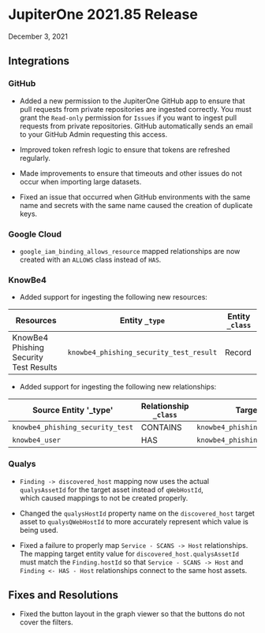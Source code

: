 
# JupiterOne 2021.85 Release

December 3, 2021

## Integrations

### GitHub

- Added a new permission to the JupiterOne GitHub app to ensure that pull requests from private repositories are 
  ingested correctly. You must grant the `Read-only` permission for `Issues` if you want to ingest pull requests 
  from private repositories. GitHub automatically sends an email to your GitHub Admin requesting this access.

- Improved token refresh logic to ensure that tokens are refreshed regularly.

- Made improvements to ensure that timeouts and other issues do not occur when importing large datasets.

- Fixed an issue that occurred when GitHub environments with the same name and secrets with the same name caused 
  the creation of duplicate keys.

### Google Cloud

- `google_iam_binding_allows_resource` mapped relationships are now created with an `ALLOWS` class instead of `HAS`.

### KnowBe4

- Added support for ingesting the following new resources:

| Resources                                | Entity `_type`                          | Entity `_class` |
| -----------------------------------------| --------------------------------------- | ----------------|
| KnowBe4 Phishing Security Test Results   | `knowbe4_phishing_security_test_result` | Record          |

- Added support for ingesting the following new relationships:

| Source Entity '_type'           | Relationship `_class` | Target Entity `_type`                   |
| --------------------------------| --------------------- | --------------------------------------- |
| `knowbe4_phishing_security_test`| CONTAINS              | `knowbe4_phishing_security_test_result` |
| `knowbe4_user`                  | HAS                   | `knowbe4_phishing_security_test_result` |

### Qualys

- `Finding -> discovered_host` mapping now uses the actual `qualysAssetId` for the target asset instead of `qWebHostId`,  
  which caused mappings to not be created properly.

- Changed the `qualysHostId` property name on the `discovered_host` target asset to `qualysQWebHostId` to more accurately 
  represent which value is being used.

- Fixed a failure to properly map `Service - SCANS -> Host` relationships. The mapping target entity value for 
  `discovered_host.qualysAssetId` must match the `Finding.hostId` so that `Service - SCANS -> Host` and 
  `Finding <- HAS - Host` relationships connect to the same host assets.

## Fixes and Resolutions

- Fixed the button layout in the graph viewer so that the buttons do not cover the filters.
